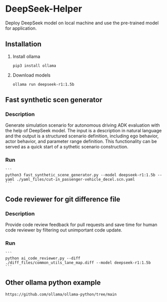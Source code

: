 # DeepSeek-Helper
Deploy DeepSeek model on local machine and use the pre-trained model for application.

## Installation
1. Install ollama
    ```
    pip3 install ollama
    ```
2. Download models
    ```
    ollama run deepseek-r1:1.5b
    ```

## Fast synthetic scen generator
### Description
Generate simulation scenario for autonomous driving ADK evaluation with the help of DeepSeek model. The input is a description in natural language and the output is a structured scenario definition, including ego behavior, actor behavior, and parameter range definition. This functionality can be served as a quick start of a sythetic scenario construction.

### Run
    ```
    python3 fast_synthetic_scene_generator.py --model deepseek-r1:1.5b --yaml ./yaml_files/cut-in_passenger-vehicle_decel.scn.yaml
    ```

## Code reviewer for git difference file
### Description
Provide code review feedback for pull requests and save time for human code reviewer by filtering out unimportant code update.

### Run
    ```
    python ai_code_reviewer.py --diff ./diff_files/common_utils_lane_map.diff --model deepseek-r1:1.5b
    ```

## Other ollama python example
    https://github.com/ollama/ollama-python/tree/main
